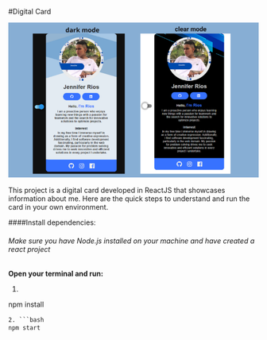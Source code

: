 #Digital Card

![](https://github.com/Rios06/Digital_card/blob/main/Dark.png)
<p>
  This project is a digital card developed in ReactJS that showcases information about me. 
  Here are the quick steps to understand and run the card in your own environment.
</p>

####Install dependencies:
<h6>
  Make sure you have Node.js installed on your machine and have created a react project
</h6>

**Open your terminal and run:**

1. ```bash
npm install
```
2. ```bash
npm start
```
